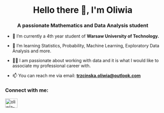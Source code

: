 <h1 align="center">Hello there 👋, I'm Oliwia</h1>
<h3 align="center">A passionate Mathematics and Data Analysis student</h3>

- 🔭 I’m currently a 4th year student of **Warsaw University of Technology.**

- 🌱 I’m learning Statistics, Probability, Machine Learning, Exploratory Data Analysis and more.

- 👨‍💻  I am passionate about working with data and it is what I would like to associate my professional career with.

- 📫 You can reach me via email: **trzcinska.oliwia@outlook.com**

<h3 align="left">Connect with me:</h3>
<p align="left">
<a href="https://linkedin.com/in/oliwia-trzcinska" target="blank"><img align="center" src="https://raw.githubusercontent.com/rahuldkjain/github-profile-readme-generator/master/src/images/icons/Social/linked-in-alt.svg" alt="oliwia-trzcinska" height="30" width="40" /></a>
</p>


